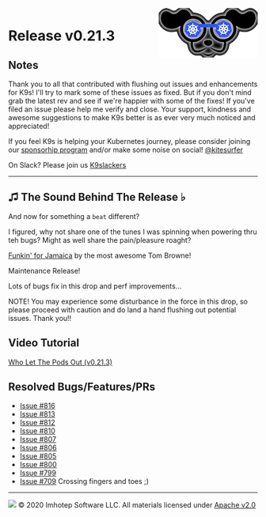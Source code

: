 <img src="https://raw.githubusercontent.com/derailed/k9s/master/assets/k9s_small.png" align="right" width="200" height="auto"/>

# Release v0.21.3

## Notes

Thank you to all that contributed with flushing out issues and enhancements for K9s! I'll try to mark some of these issues as fixed. But if you don't mind grab the latest rev and see if we're happier with some of the fixes! If you've filed an issue please help me verify and close. Your support, kindness and awesome suggestions to make K9s better is as ever very much noticed and appreciated!

If you feel K9s is helping your Kubernetes journey, please consider joining our [sponsorhip program](https://github.com/sponsors/derailed) and/or make some noise on social! [@kitesurfer](https://twitter.com/kitesurfer)

On Slack? Please join us [K9slackers](https://join.slack.com/t/k9sers/shared_invite/enQtOTA5MDEyNzI5MTU0LWQ1ZGI3MzliYzZhZWEyNzYxYzA3NjE0YTk1YmFmNzViZjIyNzhkZGI0MmJjYzhlNjdlMGJhYzE2ZGU1NjkyNTM)

---

## ♫ The Sound Behind The Release ♭

And now for something a `beat` different?

I figured, why not share one of the tunes I was spinning when powering thru teh bugs? Might as well share the pain/pleasure roaght?

[Funkin' for Jamaica](https://www.youtube.com/watch?v=uuUy2ShGLyo) by the most awesome Tom Browne!

Maintenance Release!

Lots of bugs fix in this drop and perf improvements...

NOTE! You may experience some disturbance in the force in this drop, so please proceed with caution and do land a hand flushing out potential issues.
Thank you!!

## Video Tutorial

[Who Let The Pods Out (v0.21.3)](https://youtu.be/wG8KCwDAhnw)

## Resolved Bugs/Features/PRs

* [Issue #816](https://github.com/derailed/k9s/issues/816)
* [Issue #813](https://github.com/derailed/k9s/issues/813)
* [Issue #812](https://github.com/derailed/k9s/issues/812)
* [Issue #810](https://github.com/derailed/k9s/issues/810)
* [Issue #807](https://github.com/derailed/k9s/issues/807)
* [Issue #806](https://github.com/derailed/k9s/issues/806)
* [Issue #805](https://github.com/derailed/k9s/issues/805)
* [Issue #800](https://github.com/derailed/k9s/issues/800)
* [Issue #799](https://github.com/derailed/k9s/issues/799)
* [Issue #709](https://github.com/derailed/k9s/issues/709) Crossing fingers and toes ;)

---

<img src="https://raw.githubusercontent.com/derailed/k9s/master/assets/imhotep_logo.png" width="32" height="auto"/> © 2020 Imhotep Software LLC. All materials licensed under [Apache v2.0](http://www.apache.org/licenses/LICENSE-2.0)
